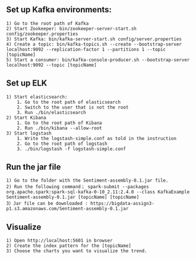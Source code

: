 
## Set up Kafka environments:
	1) Go to the root path of Kafka
	2) Start Zookeeper: bin/zookeeper-server-start.sh config/zookeeper.properties
	3) Start Kafka: bin/kafka-server-start.sh config/server.properties
	4) Create a topic: bin/kafka-topics.sh --create --bootstrap-server localhost:9092 --replication-factor 1 --partitions 1 --topic [topicName]
	5) Start a consumer: bin/kafka-console-producer.sh --bootstrap-server localhost:9092 --topic [topicName]
## Set up ELK
	1) Start elasticsearch:	
		1. Go to the root path of elasticsearch
		2. Switch to the user that is not the root
		3. Run ./bin/elasticsearch
	2) Start Kibana
		1. Go to the root path of Kibana
		2. Run ./bin/kibana --allow-root
	3) Start logstash
		1. Write the logstash-simple.conf as told in the instruction
		2. Go to the root path of logstash
		3. ./bin/logstash -f logstash-simple.conf
## Run the jar file
	1) Go to the folder with the Sentiment-assembly-0.1.jar file.
	2) Run the following command； spark-submit --packages org.apache.spark:spark-sql-kafka-0-10_2.11:2.4.0 --class KafkaExample Sentiment-assembly-0.1.jar [topicName] [topicName]
	3）Jar file can be downloaded : https://bigdata-assign3-p1.s3.amazonaws.com/Sentiment-assembly-0.1.jar
## Visualize
	1) Open http://localhost:5601 in browser
	2) Create the index pattern for the [topicName]
	3) Choose the charts you want to visualize the trend.